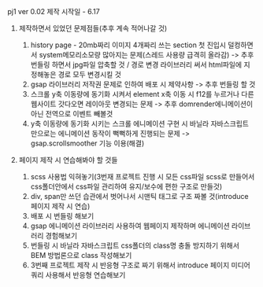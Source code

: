 pj1 ver 0.02 제작 시작일 - 6.17
1) 제작하면서 있었던 문제점들(추후 계속 적어나갈 것)
   1. history page - 20mb짜리 이미지 4개짜리 쓰는 section 첫 진입시 덜컹하면서 system메모리소모량 많아지는 문제(스레드 사용량 급격히 올라감)
      -> 추후 번들링 하면서 jpg파일 압축할 것 / 경로 변경 라이브러리 써서 html파일에 지정해놓은 경로 모두 변경시킬 것
   2. gsap 라이브러리 저작권 문제로 인하여 배포 시 제약사항
      -> 추후 번들링 할 것
   3. 스크롤 y축 이동량에 동기화 시켜서 element x축 이동 시 f12를 누르거나 다른 웹사이트 갓다오면 레이아웃 변경되는 문제
      -> 추후 domrender에니메이션이 아닌 전역으로 이벤트 빼볼것
   4. y축 이동량에 동기화 시키는 스크롤 에니메이션 구현 시 바닐라 자바스크립트 만으로는 에니메이션 동작이 뻑뻑하게 진행되는 문제
      -> gsap.scrollsmoother  기능 이용(해결)

2) 페이지 제작 시 연습해봐야 할 것들
   1. scss 사용법 익혀놓기(3번재 프로젝트 진행 시 모든 css파일 scss로 만들어서 css폴더안에서 css파일 관리하여 유지/보수에 편한 구조로 만들것)
   2. div, span만 쓰던 습관에서 벗어나서 시맨틱 태그로 구조 짜볼 것(introduce 페이지 제작 시 연습)
   3. 배포 시 번들링 해보기
   4. gsap 에니메이션 라이브러리 사용하여 웹페이지 제작하며 에니메이션 라이브러리 경험해보기
   5. 번들링 시 바닐라 자바스크립트 css폴더의 class명 충돌 방지하기 위해서 BEM 방법론으로 class 작성해보기
   6. 3번째 프로젝트 제작 시 반응형 구조로 짜기 위해서 introduce 페이지 미디어 쿼리 사용해서 반응형 연습해보기

